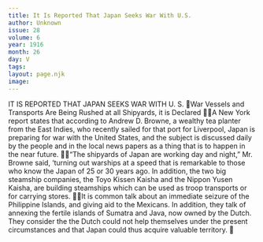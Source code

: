 ```yaml
---
title: It Is Reported That Japan Seeks War With U.S.
author: Unknown
issue: 28
volume: 6
year: 1916
month: 26
day: V
tags:
layout: page.njk
image:
---
```

IT IS REPORTED THAT JAPAN SEEKS WAR WITH U. S. War Vessels and Transports Are Being Rushed at all Shipyards, it is Declared A New York report states that according to Andrew D. Browne, a wealthy tea planter from the East Indies, who recently sailed for that port for Liverpool, Japan is preparing for war with the United States, and the subject is discussed daily by the people and in the local news papers as a thing that is to happen in the near future. “The shipyards of Japan are working day and night,” Mr. Browne said, ‘turning out warships at a speed that is remarkable to those who know the Japan of 25 or 30 years ago. In addition, the two big steamship companies, the Toyo Kissen Kaisha and the Nippon Yusen Kaisha, are building steamships which can be used as troop transports or for carrying stores. It is common talk about an immediate seizure of the Philippine Islands, and giving aid to the Mexicans. In addition, they talk of annexing the fertile islands of Sumatra and Java, now owned by the Dutch. They consider the the Dutch could not help themselves under the present circumstances and that Japan could thus acquire valuable territory. 
